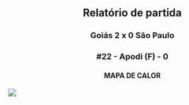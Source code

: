 <h2 style="text-align: center;">Relatório de partida</h3>

<h3 style="text-align: center;">Goiás 2 x 0 São Paulo</h3>

<h3 style="text-align: center;">#22 - Apodi (F) - 0</h3>

<h4 style="text-align: center;">MAPA DE CALOR</h3>
<img src=heatmaps/11067420_33119.png>